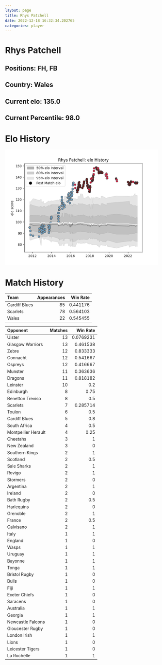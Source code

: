 ```yaml
---  
layout: page  
title: Rhys Patchell  
date: 2022-12-18 16:32:34.202765  
categories: player  
---
```

# Rhys Patchell

## Positions: FH, FB

## Country: Wales

## Current elo: 135.0

## Current Percentile: 98.0

# Elo History


![elo history](history_RhysPatchell.png)
# Match History


| Team          |   Appearances |   Win Rate |
|:--------------|--------------:|-----------:|
| Cardiff Blues |            85 |   0.441176 |
| Scarlets      |            78 |   0.564103 |
| Wales         |            22 |   0.545455 |

| Opponent            |   Matches |   Win Rate |
|:--------------------|----------:|-----------:|
| Ulster              |        13 |  0.0769231 |
| Glasgow Warriors    |        13 |  0.461538  |
| Zebre               |        12 |  0.833333  |
| Connacht            |        12 |  0.541667  |
| Ospreys             |        12 |  0.416667  |
| Munster             |        11 |  0.363636  |
| Dragons             |        11 |  0.818182  |
| Leinster            |        10 |  0.2       |
| Edinburgh           |         8 |  0.75      |
| Benetton Treviso    |         8 |  0.5       |
| Scarlets            |         7 |  0.285714  |
| Toulon              |         6 |  0.5       |
| Cardiff Blues       |         5 |  0.8       |
| South Africa        |         4 |  0.5       |
| Montpellier Herault |         4 |  0.25      |
| Cheetahs            |         3 |  1         |
| New Zealand         |         3 |  0         |
| Southern Kings      |         2 |  1         |
| Scotland            |         2 |  0.5       |
| Sale Sharks         |         2 |  1         |
| Rovigo              |         2 |  1         |
| Stormers            |         2 |  0         |
| Argentina           |         2 |  1         |
| Ireland             |         2 |  0         |
| Bath Rugby          |         2 |  0.5       |
| Harlequins          |         2 |  0         |
| Grenoble            |         2 |  1         |
| France              |         2 |  0.5       |
| Calvisano           |         2 |  1         |
| Italy               |         1 |  1         |
| England             |         1 |  0         |
| Wasps               |         1 |  1         |
| Uruguay             |         1 |  1         |
| Bayonne             |         1 |  1         |
| Tonga               |         1 |  1         |
| Bristol Rugby       |         1 |  0         |
| Bulls               |         1 |  0         |
| Fiji                |         1 |  1         |
| Exeter Chiefs       |         1 |  0         |
| Saracens            |         1 |  0         |
| Australia           |         1 |  1         |
| Georgia             |         1 |  1         |
| Newcastle Falcons   |         1 |  0         |
| Gloucester Rugby    |         1 |  0         |
| London Irish        |         1 |  1         |
| Lions               |         1 |  0         |
| Leicester Tigers    |         1 |  0         |
| La Rochelle         |         1 |  1         |